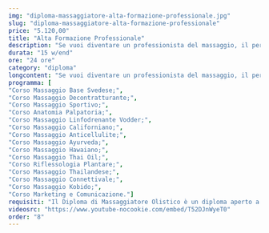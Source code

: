 ```yaml
---
img: "diploma-massaggiatore-alta-formazione-professionale.jpg"
slug: "diploma-massaggiatore-alta-formazione-professionale"
price: "5.120,00"
title: "Alta Formazione Professionale"
description: "Se vuoi diventare un professionista del massaggio, il percorso di Alta Formazione Professionale della Tao - Scuola Nazionale di Massaggio è quello che fa per te. Con questo percorso potrai apprendere le principali tecniche di massaggio richieste dal mercato, sia classiche che orientali, in un tempo flessibile e personalizzabile secondo le tue esigenze. Potrai scegliere tra 15 corsi diversi, tra cui il Massaggio Base Svedese, il Massaggio Sportivo, il Linfodrenaggio Vodder, i Massaggi Thailandesi, la Riflessologia Plantare, il Massaggio Ayurvedico e il Massaggio Californiano. Potrai inoltre lavorare fin da subito grazie alla legge 4/2013 che regolamenta la professione di operatore del benessere. L’Alta Formazione Professionale della Tao - Scuola Nazionale di Massaggio® è il frutto di anni di esperienza e di migliaia di allievi formati in tutta Italia. Non perdere questa opportunità e iscriviti ora!"
durata: "15 w/end"
ore: "24 ore"
category: "diploma"
longcontent: "Se vuoi diventare un professionista del massaggio, il percorso di Alta Formazione Professionale della Tao - Scuola Nazionale di Massaggio è quello che fa per te. Con questo percorso potrai apprendere le principali tecniche di massaggio richieste dal mercato, sia classiche che orientali, in un tempo flessibile e personalizzabile secondo le tue esigenze. Parteciperai a 15 corsi diversi, tra cui il Massaggio Base Svedese, il Massaggio Sportivo, il Linfodrenaggio Vodder, i Massaggi Thailandesi, la Riflessologia Plantare, il Massaggio Ayurvedico e il Massaggio Californiano. Potrai inoltre lavorare fin da subito grazie alla legge 4/2013 che regolamenta la professione di operatore del benessere. L’Alta Formazione Professionale della Tao - Scuola Nazionale di Massaggio è il frutto di anni di esperienza e di migliaia di allievi formati in tutta Italia. Non perdere questa opportunità e iscriviti ora!"
programma: [
"Corso Massaggio Base Svedese;",
"Corso Massaggio Decontratturante;",
"Corso Massaggio Sportivo;",
"Corso Anatomia Palpatoria;",
"Corso Massaggio Linfodrenante Vodder;",
"Corso Massaggio Californiano;",
"Corso Massaggio Anticellulite;",
"Corso Massaggio Ayurveda;",
"Corso Massaggio Hawaiano;",
"Corso Massaggio Thai Oil;",
"Corso Riflessologia Plantare;",
"Corso Massaggio Thailandese;",
"Corso Massaggio Connettivale;",
"Corso Massaggio Kobido;",
"Corso Marketing e Comunicazione."]
requisiti: "Il Diploma di Massaggiatore Olistico è un diploma aperto a tutti poichè completo e in grado di portare l' allievo con la passione per il mondo del benessere, anche totalmente a digiuno delle tecniche di massaggio, a diventare professionista."
videosrc: "https://www.youtube-nocookie.com/embed/T52DJnWyeT0"
order: "8"
---
```

